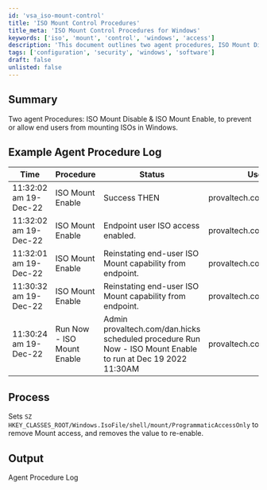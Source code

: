 ```yaml
---
id: 'vsa_iso-mount-control'
title: 'ISO Mount Control Procedures'
title_meta: 'ISO Mount Control Procedures for Windows'
keywords: ['iso', 'mount', 'control', 'windows', 'access']
description: 'This document outlines two agent procedures, ISO Mount Disable and ISO Mount Enable, designed to manage end-user access to mounting ISOs in Windows environments. It includes example logs and a detailed process for modifying registry settings to enable or disable ISO mounting capabilities.'
tags: ['configuration', 'security', 'windows', 'software']
draft: false
unlisted: false
---
```

## Summary

Two agent Procedures: ISO Mount Disable & ISO Mount Enable, to prevent or allow end users from mounting ISOs in Windows.

## Example Agent Procedure Log

| Time                     | Procedure                | Status                                             | User                          |
|--------------------------|--------------------------|----------------------------------------------------|-------------------------------|
| 11:32:02 am 19-Dec-22    | ISO Mount Enable         | Success THEN                                       | provaltech.com/dan.hicks      |
| 11:32:02 am 19-Dec-22    | ISO Mount Enable         | Endpoint user ISO access enabled.                  | provaltech.com/dan.hicks      |
| 11:32:01 am 19-Dec-22    | ISO Mount Enable         | Reinstating end-user ISO Mount capability from endpoint. | provaltech.com/dan.hicks      |
| 11:30:32 am 19-Dec-22    | ISO Mount Enable         | Reinstating end-user ISO Mount capability from endpoint. | provaltech.com/dan.hicks      |
| 11:30:24 am 19-Dec-22    | Run Now - ISO Mount Enable | Admin provaltech.com/dan.hicks scheduled procedure Run Now - ISO Mount Enable to run at Dec 19 2022 11:30AM | provaltech.com/dan.hicks      |

## Process

Sets `SZ HKEY_CLASSES_ROOT/Windows.IsoFile/shell/mount/ProgrammaticAccessOnly` to remove Mount access, and removes the value to re-enable.

## Output

Agent Procedure Log




